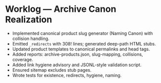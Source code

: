 # Worklog — Archive Canon Realization

- Implemented canonical product slug generator (Naming Canon) with collision handling.
- Emitted `_redirects` with 308! lines; generated deep-path HTML stubs.
- Updated product templates to canonical permalinks and head tags.
- Added reports: archive-products.json, slug-mapping, collisions, coverage.
- Added link hygiene advisory and JSONL-style validation script.
- Ensured sitemap excludes stub pages.
- Wrote tests for existence, redirects, hygiene, naming.
